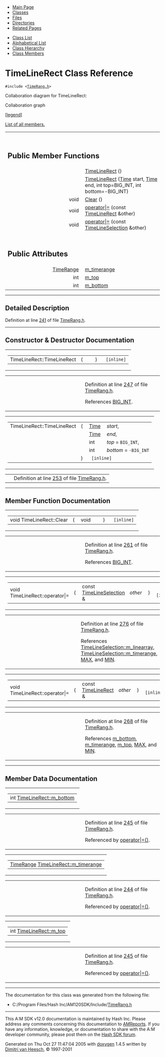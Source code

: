 <div class="tabs">

- [Main Page](index.md)
- <span id="current">[Classes](annotated.md)</span>
- [Files](files.md)
- [Directories](dirs.md)
- [Related Pages](pages.md)

</div>

<div class="tabs">

- [Class List](annotated.md)
- [Alphabetical List](classes.md)
- [Class Hierarchy](hierarchy.md)
- [Class Members](functions.md)

</div>

# TimeLineRect Class Reference

`#include <`<a href="TimeRang_8h-source.md" class="el"><code>TimeRang.h</code></a>`>`

Collaboration diagram for TimeLineRect:

<span class="image placeholder" original-image-src="classTimeLineRect__coll__graph.gif" original-image-title="" border="0" usemap="#TimeLineRect__coll__map">Collaboration graph</span>

\[[legend](graph_legend.md)\]

[List of all members.](classTimeLineRect-members.md)

<table data-border="0" data-cellpadding="0" data-cellspacing="0">
<colgroup>
<col style="width: 50%" />
<col style="width: 50%" />
</colgroup>
<tbody>
<tr>
<td></td>
<td></td>
</tr>
<tr>
<td colspan="2"><br />
&#10;<h2 id="public-member-functions">Public Member Functions</h2></td>
</tr>
<tr>
<td class="memItemLeft" style="text-align: right;" data-nowrap="" data-valign="top"> </td>
<td class="memItemRight" data-valign="bottom"><a href="classTimeLineRect.md#a9a7b339b29b86ae3f2e340b09a490bc" class="el">TimeLineRect</a> ()</td>
</tr>
<tr>
<td class="memItemLeft" style="text-align: right;" data-nowrap="" data-valign="top"> </td>
<td class="memItemRight" data-valign="bottom"><a href="classTimeLineRect.md#b33193c4d4897bf60dbff71ffa484bc9" class="el">TimeLineRect</a> (<a href="classTime.md" class="el">Time</a> start, <a href="classTime.md" class="el">Time</a> end, int top=BIG_INT, int bottom=-BIG_INT)</td>
</tr>
<tr>
<td class="memItemLeft" style="text-align: right;" data-nowrap="" data-valign="top">void </td>
<td class="memItemRight" data-valign="bottom"><a href="classTimeLineRect.md#74e5a74f2b6c561f012a89e682e0eee6" class="el">Clear</a> ()</td>
</tr>
<tr>
<td class="memItemLeft" style="text-align: right;" data-nowrap="" data-valign="top">void </td>
<td class="memItemRight" data-valign="bottom"><a href="classTimeLineRect.md#b492f8075004cff5ff0be76df5a9d65c" class="el">operator|=</a> (const <a href="classTimeLineRect.md" class="el">TimeLineRect</a> &amp;other)</td>
</tr>
<tr>
<td class="memItemLeft" style="text-align: right;" data-nowrap="" data-valign="top">void </td>
<td class="memItemRight" data-valign="bottom"><a href="classTimeLineRect.md#823e5ac9d2032d643cbbd5a38efa546a" class="el">operator|=</a> (const <a href="classTimeLineSelection.md" class="el">TimeLineSelection</a> &amp;other)</td>
</tr>
<tr>
<td colspan="2"><br />
&#10;<h2 id="public-attributes">Public Attributes</h2></td>
</tr>
<tr>
<td class="memItemLeft" style="text-align: right;" data-nowrap="" data-valign="top"><a href="classTimeRange.md" class="el">TimeRange</a> </td>
<td class="memItemRight" data-valign="bottom"><a href="classTimeLineRect.md#6960ab498e518d04874502b91a8f1fe5" class="el">m_timerange</a></td>
</tr>
<tr>
<td class="memItemLeft" style="text-align: right;" data-nowrap="" data-valign="top">int </td>
<td class="memItemRight" data-valign="bottom"><a href="classTimeLineRect.md#97652ccd4b6be5c6ebc67de2028d93e8" class="el">m_top</a></td>
</tr>
<tr>
<td class="memItemLeft" style="text-align: right;" data-nowrap="" data-valign="top">int </td>
<td class="memItemRight" data-valign="bottom"><a href="classTimeLineRect.md#716aefbb109228322db6f1a84a3c27f1" class="el">m_bottom</a></td>
</tr>
</tbody>
</table>

------------------------------------------------------------------------

<span id="_details"></span>

## Detailed Description

Definition at line <a href="TimeRang_8h-source.md#l00241" class="el">241</a> of file <a href="TimeRang_8h-source.md" class="el">TimeRang.h</a>.

------------------------------------------------------------------------

## Constructor & Destructor Documentation

<span id="a9a7b339b29b86ae3f2e340b09a490bc" class="anchor"></span>

<table class="mdTable" data-cellpadding="2" data-cellspacing="0">
<colgroup>
<col style="width: 100%" />
</colgroup>
<tbody>
<tr>
<td class="mdRow"><table data-cellpadding="0" data-cellspacing="0" data-border="0">
<tbody>
<tr>
<td class="md" data-nowrap="" data-valign="top">TimeLineRect::TimeLineRect</td>
<td class="md" data-valign="top">( </td>
<td class="mdname1" data-valign="top" data-nowrap=""></td>
<td class="md" data-valign="top"> ) </td>
<td class="md" data-nowrap=""><code> [inline]</code></td>
</tr>
</tbody>
</table></td>
</tr>
</tbody>
</table>

<table data-cellspacing="5" data-cellpadding="0" data-border="0">
<colgroup>
<col style="width: 50%" />
<col style="width: 50%" />
</colgroup>
<tbody>
<tr>
<td> </td>
<td><p>Definition at line <a href="TimeRang_8h-source.md#l00247" class="el">247</a> of file <a href="TimeRang_8h-source.md" class="el">TimeRang.h</a>.</p>
<p>References <a href="DataType_8h-source.md#l00016" class="el">BIG_INT</a>.</p></td>
</tr>
</tbody>
</table>

<span id="b33193c4d4897bf60dbff71ffa484bc9" class="anchor"></span>

<table class="mdTable" data-cellpadding="2" data-cellspacing="0">
<colgroup>
<col style="width: 100%" />
</colgroup>
<tbody>
<tr>
<td class="mdRow"><table data-cellpadding="0" data-cellspacing="0" data-border="0">
<tbody>
<tr>
<td class="md" data-nowrap="" data-valign="top">TimeLineRect::TimeLineRect</td>
<td class="md" data-valign="top">( </td>
<td class="md" data-nowrap="" data-valign="top"><a href="classTime.md" class="el">Time</a> </td>
<td class="mdname" data-nowrap=""><em>start</em>,</td>
</tr>
<tr>
<td class="md" style="text-align: right;" data-nowrap=""></td>
<td class="md"></td>
<td class="md" data-nowrap=""><a href="classTime.md" class="el">Time</a> </td>
<td class="mdname" data-nowrap=""><em>end</em>,</td>
</tr>
<tr>
<td class="md" style="text-align: right;" data-nowrap=""></td>
<td class="md"></td>
<td class="md" data-nowrap="">int </td>
<td class="mdname" data-nowrap=""><em>top</em> = <code>BIG_INT</code>,</td>
</tr>
<tr>
<td class="md" style="text-align: right;" data-nowrap=""></td>
<td class="md"></td>
<td class="md" data-nowrap="">int </td>
<td class="mdname" data-nowrap=""><em>bottom</em> = <code>-BIG_INT</code></td>
</tr>
<tr>
<td class="md"></td>
<td class="md">) </td>
<td colspan="2" class="md"><code> [inline]</code></td>
</tr>
</tbody>
</table></td>
</tr>
</tbody>
</table>

|  |  |
|----|----|
|   | Definition at line <a href="TimeRang_8h-source.md#l00253" class="el">253</a> of file <a href="TimeRang_8h-source.md" class="el">TimeRang.h</a>. |

------------------------------------------------------------------------

## Member Function Documentation

<span id="74e5a74f2b6c561f012a89e682e0eee6" class="anchor"></span>

<table class="mdTable" data-cellpadding="2" data-cellspacing="0">
<colgroup>
<col style="width: 100%" />
</colgroup>
<tbody>
<tr>
<td class="mdRow"><table data-cellpadding="0" data-cellspacing="0" data-border="0">
<tbody>
<tr>
<td class="md" data-nowrap="" data-valign="top">void TimeLineRect::Clear</td>
<td class="md" data-valign="top">( </td>
<td class="md" data-nowrap="" data-valign="top">void </td>
<td class="mdname1" data-valign="top" data-nowrap=""></td>
<td class="md" data-valign="top"> ) </td>
<td class="md" data-nowrap=""><code> [inline]</code></td>
</tr>
</tbody>
</table></td>
</tr>
</tbody>
</table>

<table data-cellspacing="5" data-cellpadding="0" data-border="0">
<colgroup>
<col style="width: 50%" />
<col style="width: 50%" />
</colgroup>
<tbody>
<tr>
<td> </td>
<td><p>Definition at line <a href="TimeRang_8h-source.md#l00261" class="el">261</a> of file <a href="TimeRang_8h-source.md" class="el">TimeRang.h</a>.</p>
<p>References <a href="DataType_8h-source.md#l00016" class="el">BIG_INT</a>.</p></td>
</tr>
</tbody>
</table>

<span id="823e5ac9d2032d643cbbd5a38efa546a" class="anchor"></span>

<table class="mdTable" data-cellpadding="2" data-cellspacing="0">
<colgroup>
<col style="width: 100%" />
</colgroup>
<tbody>
<tr>
<td class="mdRow"><table data-cellpadding="0" data-cellspacing="0" data-border="0">
<tbody>
<tr>
<td class="md" data-nowrap="" data-valign="top">void TimeLineRect::operator|=</td>
<td class="md" data-valign="top">( </td>
<td class="md" data-nowrap="" data-valign="top">const <a href="classTimeLineSelection.md" class="el">TimeLineSelection</a> &amp; </td>
<td class="mdname1" data-valign="top" data-nowrap=""><em>other</em></td>
<td class="md" data-valign="top"> ) </td>
<td class="md" data-nowrap=""><code> [inline]</code></td>
</tr>
</tbody>
</table></td>
</tr>
</tbody>
</table>

<table data-cellspacing="5" data-cellpadding="0" data-border="0">
<colgroup>
<col style="width: 50%" />
<col style="width: 50%" />
</colgroup>
<tbody>
<tr>
<td> </td>
<td><p>Definition at line <a href="TimeRang_8h-source.md#l00276" class="el">276</a> of file <a href="TimeRang_8h-source.md" class="el">TimeRang.h</a>.</p>
<p>References <a href="TimeRang_8h-source.md#l00187" class="el">TimeLineSelection::m_linearray</a>, <a href="TimeRang_8h-source.md#l00186" class="el">TimeLineSelection::m_timerange</a>, <a href="Macros_8h-source.md#l00015" class="el">MAX</a>, and <a href="Macros_8h-source.md#l00017" class="el">MIN</a>.</p></td>
</tr>
</tbody>
</table>

<span id="b492f8075004cff5ff0be76df5a9d65c" class="anchor"></span>

<table class="mdTable" data-cellpadding="2" data-cellspacing="0">
<colgroup>
<col style="width: 100%" />
</colgroup>
<tbody>
<tr>
<td class="mdRow"><table data-cellpadding="0" data-cellspacing="0" data-border="0">
<tbody>
<tr>
<td class="md" data-nowrap="" data-valign="top">void TimeLineRect::operator|=</td>
<td class="md" data-valign="top">( </td>
<td class="md" data-nowrap="" data-valign="top">const <a href="classTimeLineRect.md" class="el">TimeLineRect</a> &amp; </td>
<td class="mdname1" data-valign="top" data-nowrap=""><em>other</em></td>
<td class="md" data-valign="top"> ) </td>
<td class="md" data-nowrap=""><code> [inline]</code></td>
</tr>
</tbody>
</table></td>
</tr>
</tbody>
</table>

<table data-cellspacing="5" data-cellpadding="0" data-border="0">
<colgroup>
<col style="width: 50%" />
<col style="width: 50%" />
</colgroup>
<tbody>
<tr>
<td> </td>
<td><p>Definition at line <a href="TimeRang_8h-source.md#l00268" class="el">268</a> of file <a href="TimeRang_8h-source.md" class="el">TimeRang.h</a>.</p>
<p>References <a href="TimeRang_8h-source.md#l00245" class="el">m_bottom</a>, <a href="TimeRang_8h-source.md#l00244" class="el">m_timerange</a>, <a href="TimeRang_8h-source.md#l00245" class="el">m_top</a>, <a href="Macros_8h-source.md#l00015" class="el">MAX</a>, and <a href="Macros_8h-source.md#l00017" class="el">MIN</a>.</p></td>
</tr>
</tbody>
</table>

------------------------------------------------------------------------

## Member Data Documentation

<span id="716aefbb109228322db6f1a84a3c27f1" class="anchor"></span>

<table class="mdTable" data-cellpadding="2" data-cellspacing="0">
<colgroup>
<col style="width: 100%" />
</colgroup>
<tbody>
<tr>
<td class="mdRow"><table data-cellpadding="0" data-cellspacing="0" data-border="0">
<tbody>
<tr>
<td class="md" data-nowrap="" data-valign="top">int <a href="classTimeLineRect.md#716aefbb109228322db6f1a84a3c27f1" class="el">TimeLineRect::m_bottom</a></td>
</tr>
</tbody>
</table></td>
</tr>
</tbody>
</table>

<table data-cellspacing="5" data-cellpadding="0" data-border="0">
<colgroup>
<col style="width: 50%" />
<col style="width: 50%" />
</colgroup>
<tbody>
<tr>
<td> </td>
<td><p>Definition at line <a href="TimeRang_8h-source.md#l00245" class="el">245</a> of file <a href="TimeRang_8h-source.md" class="el">TimeRang.h</a>.</p>
<p>Referenced by <a href="TimeRang_8h-source.md#l00268" class="el">operator|=()</a>.</p></td>
</tr>
</tbody>
</table>

<span id="6960ab498e518d04874502b91a8f1fe5" class="anchor"></span>

<table class="mdTable" data-cellpadding="2" data-cellspacing="0">
<colgroup>
<col style="width: 100%" />
</colgroup>
<tbody>
<tr>
<td class="mdRow"><table data-cellpadding="0" data-cellspacing="0" data-border="0">
<tbody>
<tr>
<td class="md" data-nowrap="" data-valign="top"><a href="classTimeRange.md" class="el">TimeRange</a> <a href="classTimeLineRect.md#6960ab498e518d04874502b91a8f1fe5" class="el">TimeLineRect::m_timerange</a></td>
</tr>
</tbody>
</table></td>
</tr>
</tbody>
</table>

<table data-cellspacing="5" data-cellpadding="0" data-border="0">
<colgroup>
<col style="width: 50%" />
<col style="width: 50%" />
</colgroup>
<tbody>
<tr>
<td> </td>
<td><p>Definition at line <a href="TimeRang_8h-source.md#l00244" class="el">244</a> of file <a href="TimeRang_8h-source.md" class="el">TimeRang.h</a>.</p>
<p>Referenced by <a href="TimeRang_8h-source.md#l00268" class="el">operator|=()</a>.</p></td>
</tr>
</tbody>
</table>

<span id="97652ccd4b6be5c6ebc67de2028d93e8" class="anchor"></span>

<table class="mdTable" data-cellpadding="2" data-cellspacing="0">
<colgroup>
<col style="width: 100%" />
</colgroup>
<tbody>
<tr>
<td class="mdRow"><table data-cellpadding="0" data-cellspacing="0" data-border="0">
<tbody>
<tr>
<td class="md" data-nowrap="" data-valign="top">int <a href="classTimeLineRect.md#97652ccd4b6be5c6ebc67de2028d93e8" class="el">TimeLineRect::m_top</a></td>
</tr>
</tbody>
</table></td>
</tr>
</tbody>
</table>

<table data-cellspacing="5" data-cellpadding="0" data-border="0">
<colgroup>
<col style="width: 50%" />
<col style="width: 50%" />
</colgroup>
<tbody>
<tr>
<td> </td>
<td><p>Definition at line <a href="TimeRang_8h-source.md#l00245" class="el">245</a> of file <a href="TimeRang_8h-source.md" class="el">TimeRang.h</a>.</p>
<p>Referenced by <a href="TimeRang_8h-source.md#l00268" class="el">operator|=()</a>.</p></td>
</tr>
</tbody>
</table>

------------------------------------------------------------------------

The documentation for this class was generated from the following file:

- C:/Program Files/Hash Inc/AM120SDK/Include/<a href="TimeRang_8h-source.md" class="el">TimeRang.h</a>

------------------------------------------------------------------------

<span class="small">This A:M SDK v12.0 documentation is maintained by Hash Inc. Please address any comments concerning this documentation to [AMReports](http://www.hash.com/reports). If you have any information, knowledge, or documentation to share with the A:M developer community, please post them on the [Hash SDK forum](http://www.hash.com/forums/index.php?showforum=11).</span>

Generated on Thu Oct 27 11:47:04 2005 with [<span class="image placeholder" original-image-src="doxygen.png" original-image-title="" height="45" width="100" align="middle" border="0">doxygen</span>](http://www.doxygen.org/index.html) 1.4.5 written by [Dimitri van Heesch](mailto:dimitri@stack.nl), © 1997-2001

